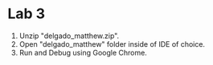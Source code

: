 # Lab 3
1. Unzip "delgado_matthew.zip".
2. Open "delgado_matthew" folder inside of IDE of choice.
3. Run and Debug using Google Chrome.
